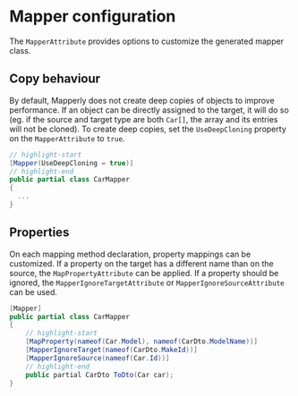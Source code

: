 # Mapper configuration

The `MapperAttribute` provides options to customize the generated mapper class.

## Copy behaviour

By default, Mapperly does not create deep copies of objects to improve performance.
If an object can be directly assigned to the target, it will do so
(eg. if the source and target type are both `Car[]`, the array and its entries will not be cloned).
To create deep copies, set the `UseDeepCloning` property on the `MapperAttribute` to `true`.

```csharp
// highlight-start
[Mapper(UseDeepCloning = true)]
// highlight-end
public partial class CarMapper
{
  ...
}
```

## Properties

On each mapping method declaration, property mappings can be customized.
If a property on the target has a different name than on the source, the `MapPropertyAttribute` can be applied.
If a property should be ignored, the `MapperIgnoreTargetAttribute` or `MapperIgnoreSourceAttribute` can be used.

```csharp
[Mapper]
public partial class CarMapper
{
    // highlight-start
    [MapProperty(nameof(Car.Model), nameof(CarDto.ModelName))]
    [MapperIgnoreTarget(nameof(CarDto.MakeId))]
    [MapperIgnoreSource(nameof(Car.Id))]
    // highlight-end
    public partial CarDto ToDto(Car car);
}
```
